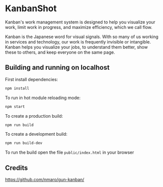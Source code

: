 # KanbanShot

Kanban's work management system is designed to help you visualize your work, limit work in progress, and maximize efficiency, which we call flow.

Kanban is the Japanese word for visual signals. With so many of us working in services and technology, our work is frequently invisible or intangible. Kanban helps you visualize your jobs, to understand them better, show these to others, and keep everyone on the same page.

## Building and running on localhost

First install dependencies:

```sh
npm install
```

To run in hot module reloading mode:

```sh
npm start
```

To create a production build:

```sh
npm run build
```

To create a development build:

```sh
npm run build-dev
```

To run the build open the file `public/index.html` in your browser

## Credits

https://github.com/nmaro/gun-kanban/
